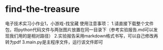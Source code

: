 # find-the-treasure
电子技术实习小作业1，小游戏-找宝藏
使用注意事项：
1.请直接下载整个文件包，将python代码文件与两张图片放置在同一目录下（参考实验报告.md可以发现我们用的是相对路径）
2.实验报告采用markdown格式书写，可以自己修改再转为pdf
3.main.py是主程序文件，运行该文件即可
